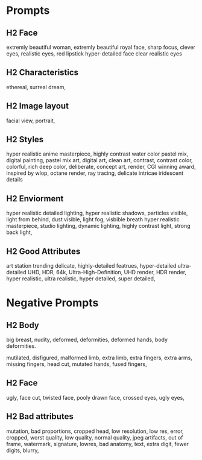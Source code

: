 # Prompts

## H2 Face
extremly beautiful woman,
extremly beautiful royal face,
sharp focus,
clever eyes,
realistic eyes,
red lipstick
hyper-detailed face
clear realistic eyes

## H2 Characteristics
ethereal,
surreal dream,

## H2 Image layout
facial view,
portrait,

## H2 Styles
hyper realistic anime masterpiece,
highly contrast water color pastel mix,
digital painting,
pastel mix art,
digital art,
clean art,
contrast,
contrast color,
colorful,
rich deep color,
deliberate,
concept art,
render,
CGI winning award,
inspired by wlop,
octane render,
ray tracing,
delicate intricae iridescent details



## H2 Enviorment
hyper realistic detailed lighting,
hyper realistic shadows,
particles visible,
light from behind,
dust visible,
light fog,
visbible breath hyper realistic masterpiece,
studio lighting,
dynamic lighting,
highly contrast light,
strong back light,


## H2 Good Attributes
art station trending
delicate,
highly-detailed featrues,
hyper-detailed
ultra-detailed
UHD,
HDR,
64k,
Ultra-High-Definition,
UHD render,
HDR render,
hyper realistic,
ultra realistic,
hyper detailed,
super detailed,





# Negative Prompts
## H2 Body
big breast,
nudity,
deformed,
deformities,
deformed hands,
body deformities.

mutilated,
disfigured,
malformed limb,
extra limb,
extra fingers,
extra arms,
missing fingers,
head cut,
mutated hands,
fused fingers,


## H2 Face
ugly,
face cut,
twisted face,
pooly drawn face,
crossed eyes,
ugly eyes,

## H2 Bad attributes
mutation,
bad proportions,
cropped head,
low resolution,
low res,
error,
cropped,
worst quality,
low quality,
normal quality,
jpeg artifacts,
out of frame,
watermark,
signature,
lowres,
bad anatomy,
text,
extra digit,
fewer digits,
blurry,
